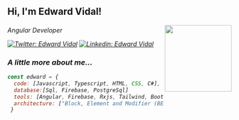 <h2> Hi, I'm Edward Vidal! </h2>
<img align='right' src="https://media.giphy.com/media/3o7bukPWLMVsRz38J2/giphy.gif" width="150">
<p> <em>Angular Developer  <img src="https://upload.wikimedia.org/wikipedia/commons/thumb/c/cf/Angular_full_color_logo.svg/1200px-Angular_full_color_logo.svg.png" width="17"> </p>

[![Twitter: Edward Vidal](https://img.shields.io/twitter/follow/ehvidalp?style=social)](https://twitter.com/ehvidalp)
[![Linkedin: Edward Vidal](https://img.shields.io/badge/-ehvidalp-blue?style=flat-square&logo=Linkedin&logoColor=white&link=https://www.linkedin.com/in/ehvidalp/)](https://www.linkedin.com/in/ehvidalp/)

### A little more about me...  

```javascript
const edward = {
  code: [Javascript, Typescript, HTML, CSS, C#],
  database:[Sql, Firebase, PostgreSql]
  tools: [Angular, Firebase, Rxjs, Tailwind, Bootstrap, Syncfusion],
  architecture: ["Block, Element and Modifier (BEM) methodology", "design system pattern"],
 }
```
